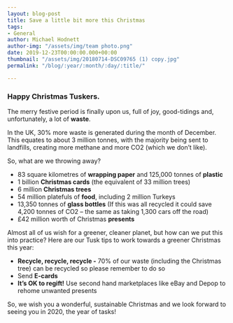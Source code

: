 ```yaml
---
layout: blog-post
title: Save a little bit more this Christmas
tags:
- General
author: Michael Hodnett
author-img: "/assets/img/team photo.png"
date: 2019-12-23T00:00:00.000+00:00
thumbnail: "/assets/img/20180714-DSC09765 (1) copy.jpg"
permalink: "/blog/:year/:month/:day/:title/"

---
```

### Happy Christmas Tuskers.

The merry festive period is finally upon us, full of joy, good-tidings and, unfortunately, a lot of **waste**.

In the UK, 30% more waste is generated during the month of December. This equates to about 3 million tonnes, with the majority being sent to landfills, creating more methane and more CO2 (which we don’t like).

So, what are we throwing away?

* 83 square kilometres of **wrapping paper** and 125,000 tonnes of **plastic**
* 1 billion **Christmas cards** (the equivalent of 33 million trees)
* 6 million **Christmas trees**
* 54 million platefuls of **food**, including 2 million Turkeys
* 13,350 tonnes of **glass bottles** (If this was all recycled it could save 4,200 tonnes of CO2 – the same as taking 1,300 cars off the road)
* £42 million worth of Christmas **presents**

Almost all of us wish for a greener, cleaner planet, but how can we put this into practice? Here are our Tusk tips to work towards a greener Christmas this year:

* **Recycle, recycle, recycle -** 70% of our waste (including the Christmas tree) can be recycled so please remember to do so
* Send **E-cards**
* **It’s OK to regift!** Use second hand marketplaces like eBay and Depop to rehome unwanted presents

So, we wish you a wonderful, sustainable Christmas and we look forward to seeing you in 2020, the year of tasks!